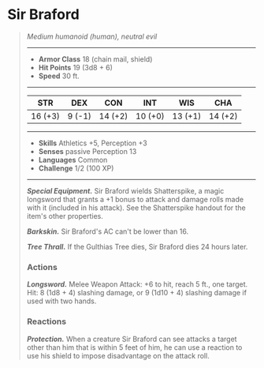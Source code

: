 # Sir Braford
>*Medium humanoid (human), neutral evil*
>___
>- **Armor Class** 18 (chain mail, shield)
>- **Hit Points** 19 (3d8 + 6)
>- **Speed** 30 ft.
>___
>|STR|DEX|CON|INT|WIS|CHA|
>|:---:|:---:|:---:|:---:|:---:|:---:|
>|16 (+3)|9 (-1)|14 (+2)|10 (+0)|13 (+1)|14 (+2)|
>___
>- **Skills** Athletics +5, Perception +3
>- **Senses** passive Perception 13
>- **Languages** Common
>- **Challenge** 1/2 (100 XP)
>___
>***Special Equipment.*** Sir Braford wields Shatterspike, a magic longsword that grants a +1 bonus to attack and damage rolls made with it (included in his attack). See the Shatterspike handout for the item's other properties.  
>
>***Barkskin.*** Sir Braford's AC can't be lower than 16.  
>
>***Tree Thrall.*** If the Gulthias Tree dies, Sir Braford dies 24 hours later.  
>
>### Actions
>***Longsword.*** Melee Weapon Attack: +6 to hit, reach 5 ft., one target. Hit: 8 (1d8 + 4) slashing damage, or 9 (1d10 + 4) slashing damage if used with two hands.  
>
>### Reactions
>***Protection.*** When a creature Sir Braford can see attacks a target other than him that is within 5 feet of him, he can use a reaction to use his shield to impose disadvantage on the attack roll.